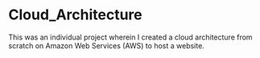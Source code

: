 # Cloud_Architecture
This was an individual project wherein I created a cloud architecture from scratch on Amazon Web Services (AWS) to host a website.
